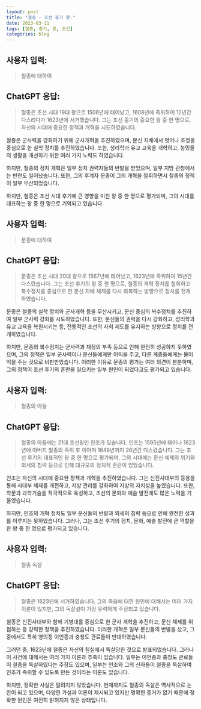 ```yaml
---
layout: post
title: "철종 - 조선 중기 왕."
date: 2023-03-11
tags: [철종, 중기, 왕, 조선]
categories: blog
---
```


## 사용자 입력:
> 철종에 대하여

## ChatGPT 응답:
> 철종은 조선 시대 19대 왕으로 1506년에 태어났고, 1608년에 즉위하여 12년간 다스리다가 1623년에 서거했습니다. 그는 조선 중기의 중요한 왕 중 한 명으로, 자신의 시대에 중요한 정책과 개혁을 시도하였습니다.

철종은 군사력을 강화하기 위해 군사개혁을 추진하였으며, 문신 지배에서 벗어나 조정을 중심으로 한 실학 정치를 추진하였습니다. 또한, 성리학과 유교 교육을 개혁하고, 농민들의 생활을 개선하기 위한 여러 가지 노력도 하였습니다.

하지만, 철종의 정치 개혁은 일부 정치 권력자들의 반발을 받았으며, 일부 지방 관청에서는 반란도 일어났습니다. 또한, 그의 후계자 문종이 그의 개혁을 철회하면서 철종의 정책이 일부 무산되었습니다.

하지만, 철종은 조선 시대 후기에 큰 영향을 미친 왕 중 한 명으로 평가되며, 그의 시대를 대표하는 왕 중 한 명으로 기억되고 있습니다.

## 사용자 입력:
> 문종에 대하여

## ChatGPT 응답:
> 문종은 조선 시대 20대 왕으로 1567년에 태어났고, 1623년에 즉위하여 15년간 다스렸습니다. 그는 조선 후기의 왕 중 한 명으로, 철종의 개혁 정치를 철회하고 복수정치를 중심으로 한 문신 지배 체제를 다시 회복하는 방향으로 정치를 전개하였습니다.

문종은 철종의 실학 정치와 군사개혁 등을 무산시키고, 문신 중심의 복수정치를 추진하여 일부 군사력 강화를 시도하였습니다. 또한, 문신들의 권력을 다시 강화하고, 성리학과 유교 교육을 복원시키는 등, 전통적인 조선의 사회 제도를 유지하는 방향으로 정치를 전개하였습니다.

하지만, 문종의 복수정치는 군사력과 재정의 부족 등으로 인해 완전히 성공하지 못하였으며, 그의 정책은 일부 군사력이나 문신들에게만 이익을 주고, 다른 계층들에게는 불이익을 주는 것으로 비판받았습니다. 이러한 이유로 문종의 평가는 여러 의견이 분분하며, 그의 정책이 조선 후기의 혼란을 일으키는 일부 원인이 되었다고도 평가되고 있습니다.

## 사용자 입력:
> 철종의 아들

## ChatGPT 응답:
> 철종의 아들에는 21대 조선왕인 인조가 있습니다. 인조는 1595년에 태어나 1623년에 아버지 철종의 즉위 후 이어져 1649년까지 26년간 다스렸습니다. 그는 조선 후기의 대표적인 왕 중 한 명으로 평가되며, 그의 시대에는 문신 체제의 위기와 외세의 침략 등으로 인해 대규모의 정치적 혼란이 있었습니다.

인조는 자신의 시대에 중요한 정책과 개혁을 추진하였습니다. 그는 신진사대부의 등용을 통해 사대부 체제를 개편하고, 지방 관리를 강화하여 지방의 자치성을 높였습니다. 또한, 학문과 과학기술을 적극적으로 육성하고, 조선의 문화와 예술 발전에도 많은 노력을 기울였습니다.

하지만, 인조의 개혁 정치도 일부 문신들의 반발과 외세의 침략 등으로 인해 완전한 성과를 이루지는 못하였습니다. 그러나, 그는 조선 후기의 정치, 문화, 예술 발전에 큰 역할을 한 왕 중 한 명으로 평가되고 있습니다.

## 사용자 입력:
> 철종 독살

## ChatGPT 응답:
> 철종은 1623년에 서거하였습니다. 그의 죽음에 대한 원인에 대해서는 여러 가지 이론이 있지만, 그의 독살설이 가장 유력하게 주장되고 있습니다.

철종은 신진사대부와 함께 기병대를 중심으로 한 군사 개혁을 추진하고, 문신 체제를 위협하는 등 강력한 정책을 추진하였습니다. 이러한 개혁은 일부 문신들의 반발을 샀고, 그 중에서도 특히 영의정 이언종과 충청도 관료들이 반대하였습니다.

그러던 중, 1623년에 철종은 자신의 침실에서 독살당한 것으로 발표되었습니다. 그러나 이 사건에 대해서는 여러 가지 이론과 추측이 있습니다. 일부는 이언종과 충청도 관료들이 철종을 독살하였다는 주장도 있으며, 일부는 인조와 그의 신하들이 철종을 독살하여 인조가 즉위할 수 있도록 만든 것이라는 이론도 있습니다.

하지만, 정확한 사실은 알려지지 않았습니다. 현재까지도 철종의 독살은 역사적으로 논란이 되고 있으며, 다양한 가설과 이론이 제시되고 있지만 명확한 증거가 없기 때문에 정확한 원인은 여전히 밝혀지지 않은 상태입니다.

